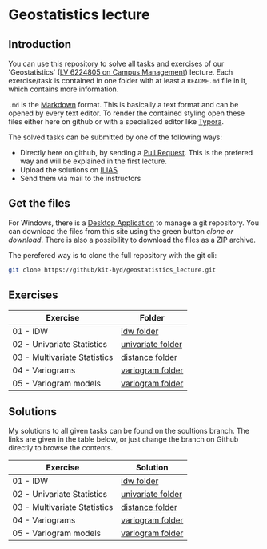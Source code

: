 # Geostatistics lecture

## Introduction
You can use this repository to solve all tasks and exercises of our 'Geostatistics' ([LV 6224805 on Campus Management](https://campus.studium.kit.edu/ev/2HKQRqFeSTu15TtPGocP-Q/de)) lecture. Each exercise/task is contained in one folder with at least a `README.md` file in it, which contains more information. 

`.md` is the [Markdown](https://github.com/adam-p/markdown-here/wiki/Markdown-Cheatsheet) format. This is basically a text format and can be opened by every text editor. To render the contained styling open these files either here on github or with a specialized editor like [Typora](https://typora.io/).

The solved tasks can be submitted by one of the following ways:

* Directly here on github, by sending a [Pull Request](https://help.github.com/en/articles/about-pull-requests). This is the prefered way   and will be explained in the first lecture.
* Upload the solutions on [ILIAS](https://ilias.studium.kit.edu/)
* Send them via mail to the instructors

## Get the files

For Windows, there is a [Desktop Application](https://desktop.github.com/) to manage a git repository. 
You can download the files from this site using the green button *clone or download*. There is also a
possibility to download the files as a ZIP archive.

The perefered way is to clone the full repository with the git cli:

```bash
git clone https://github/kit-hyd/geostatistics_lecture.git
```

## Exercises

| Exercise | Folder | 
|----------|--------|
| 01 - IDW | [idw folder](https://github.com/KIT-HYD/geostatistics_lecture/tree/master/idw) |
| 02 - Univariate Statistics | [univariate folder](https://github.com/KIT-HYD/geostatistics_lecture/tree/master/univariate) |
| 03 - Multivariate Statistics | [distance folder](https://github.com/KIT-HYD/geostatistics_lecture/tree/master/distance) |
| 04 - Variograms | [variogram folder](https://github.com/KIT-HYD/geostatistics_lecture/tree/master/variogram) |
| 05 - Variogram models | [variogram folder](https://github.com/KIT-HYD/geostatistics_lecture/tree/master/fitting) |

## Solutions

My solutions to all given tasks can be found on the soultions branch. 
The links are given in the table below, or just change the branch on Github directly 
to browse the contents. 

| Exercise | Solution |
|----------|----------|
| 01 - IDW | [idw folder](https://github.com/KIT-HYD/geostatistics_lecture/tree/solutions/idw) |
| 02 - Univariate Statistics | [univariate folder](https://github.com/KIT-HYD/geostatistics_lecture/tree/solutions/univariate) |
| 03 - Multivariate Statistics | [distance folder](https://github.com/KIT-HYD/geostatistics_lecture/tree/solutions/distance) |
| 04 - Variograms | [variogram folder](https://github.com/KIT-HYD/geostatistics_lecture/tree/solutions/variogram) |
| 05 - Variogram models | [variogram folder](https://github.com/KIT-HYD/geostatistics_lecture/tree/solutions/fitting) |